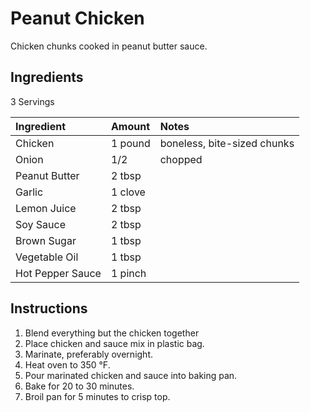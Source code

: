 Peanut Chicken
==============

Chicken chunks cooked in peanut butter sauce.

Ingredients
-----------

3 Servings

| Ingredient       | Amount  | Notes
|:-----------------|:--------|:----------------------------|
| Chicken          | 1 pound | boneless, bite-sized chunks |
| Onion            | 1/2     | chopped                     |
| Peanut Butter    | 2 tbsp  |                             |
| Garlic           | 1 clove |                             |
| Lemon Juice      | 2 tbsp  |                             |
| Soy Sauce        | 2 tbsp  |                             |
| Brown Sugar      | 1 tbsp  |                             |
| Vegetable Oil    | 1 tbsp  |                             |
| Hot Pepper Sauce | 1 pinch |                             |


Instructions
------------

1. Blend everything but the chicken together
2. Place chicken and sauce mix in plastic bag.
3. Marinate, preferably overnight.
4. Heat oven to 350 °F.
5. Pour marinated chicken and sauce into baking pan.
6. Bake for 20 to 30 minutes.
7. Broil pan for 5 minutes to crisp top.
